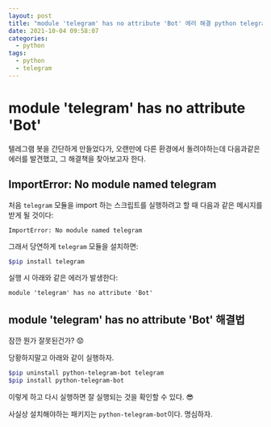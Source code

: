 ```yaml
---
layout: post
title: "module 'telegram' has no attribute 'Bot' 에러 해결 python telegram"
date: 2021-10-04 09:58:07
categories:
  - python
tags:
  - python
  - telegram
---
```

# module 'telegram' has no attribute 'Bot'

텔레그램 봇을 간단하게 만들었다가, 오랜만에 다른 환경에서 돌려야하는데 다음과같은 에러를 발견했고, 그 해결책을 찾아보고자 한다.

## ImportError: No module named telegram

처음  `telegram` 모듈을 import 하는 스크립트를 실행하려고 할 때 다음과 같은 메시지를 받게 될 것이다:

```
ImportError: No module named telegram
```

그래서 당연하게 `telegram` 모듈을 설치하면:

```bash
$pip install telegram
```

실행 시 아래와 같은 에러가 발생한다:

```
module 'telegram' has no attribute 'Bot'
```

## module 'telegram' has no attribute 'Bot' 해결법

잠깐 뭔가 잘못된건가? 😟

당황하지말고 아래와 같이 실행하자.

```bash
$pip uninstall python-telegram-bot telegram
$pip install python-telegram-bot
```

이렇게 하고 다시 실행하면 잘 실행되는 것을 확인할 수 있다. 😎

사실상 설치해야하는 패키지는 `python-telegram-bot`이다. 명심하자.
